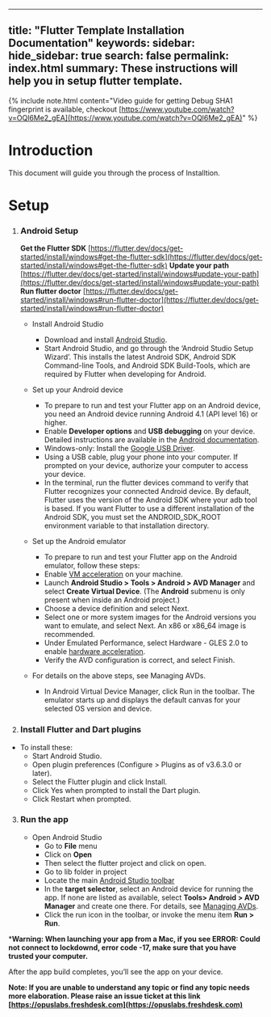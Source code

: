 
---
title: "Flutter Template Installation Documentation"
keywords: 
sidebar: 
hide_sidebar: true 
search: false
permalink: index.html
summary: These instructions will help you in setup flutter template.
---

{% include note.html content="Video guide for getting Debug SHA1 fingerprint is available, checkout [https://www.youtube.com/watch?v=OQl6Me2_gEA](https://www.youtube.com/watch?v=OQl6Me2_gEA)" %}

# Introduction
This document will guide you through the process of Installtion.

# Setup

1. ### Android Setup

    **Get the Flutter SDK** [https://flutter.dev/docs/get-started/install/windows#get-the-flutter-sdk](https://flutter.dev/docs/get-started/install/windows#get-the-flutter-sdk)
    **Update your path** [https://flutter.dev/docs/get-started/install/windows#update-your-path](https://flutter.dev/docs/get-started/install/windows#update-your-path)
    **Run flutter doctor** [https://flutter.dev/docs/get-started/install/windows#run-flutter-doctor](https://flutter.dev/docs/get-started/install/windows#run-flutter-doctor)

     -  Install Android Studio 
          - Download and install [Android Studio](https://developer.android.com/studio).
         - Start Android Studio, and go through the ‘Android Studio Setup Wizard’. This installs the latest Android SDK, Android SDK Command-line Tools, and Android SDK Build-Tools, which are required by Flutter when developing for Android.
      
    -   Set up your Android device
        - To prepare to run and test your Flutter app on an Android device, you need an Android device running Android 4.1 (API level 16) or higher.
        - Enable **Developer options** and **USB debugging** on your device. Detailed instructions are available in the [Android documentation](https://developer.android.com/studio/debug/dev-options).
        - Windows-only: Install the [Google USB Driver](https://developer.android.com/studio/run/win-usb).
        - Using a USB cable, plug your phone into your computer. If prompted on your device, authorize your computer to access your device.
        - In the terminal, run the flutter devices command to verify that Flutter recognizes your connected Android device. By default, Flutter uses the version of the Android SDK where your adb tool is based. If you want Flutter to use a different installation of the Android SDK, you must set the ANDROID_SDK_ROOT environment variable to that installation directory.

    -   Set up the Android emulator
        - To prepare to run and test your Flutter app on the Android emulator, follow these steps:
        - Enable [VM acceleration](https://developer.android.com/studio/run/emulator-acceleration) on your machine.
        - Launch **Android Studio > Tools > Android > AVD Manager** and select **Create Virtual Device**. (The **Android** submenu is only present when inside an Android project.)
        - Choose a device definition and select Next.
        - Select one or more system images for the Android versions you want to emulate, and select Next. An x86 or x86_64 image is recommended.
        - Under Emulated Performance, select Hardware - GLES 2.0 to enable [hardware acceleration](https://developer.android.com/studio/run/emulator-acceleration).
        - Verify the AVD configuration is correct, and select Finish.

    -   For details on the above steps, see Managing AVDs.
         - In Android Virtual Device Manager, click Run in the toolbar. The emulator starts up and displays the default canvas for your selected OS version and device.

2. ### Install Flutter and Dart plugins
  - To install these:
      - Start Android Studio.
      - Open plugin preferences (Configure > Plugins as of v3.6.3.0 or later).
      - Select the Flutter plugin and click Install.
      - Click Yes when prompted to install the Dart plugin.
      - Click Restart when prompted. 

3. ### Run the app
   - Open Android Studio
      - Go to **File** menu
      - Click on **Open**
      - Then select the flutter project and click on open.
      - Go to lib folder in project
      - Locate the main [Android Studio toolbar](https://flutter.dev/assets/tools/android-studio/main-toolbar-857fe8c36d38020e27b502ec643ea8b1716edbe150cc6e39e3560f8fb7bda5b2.png)
      - In the **target selector**, select an Android device for running the app. If none are listed as available, select **Tools> Android > AVD Manager** and create one there. For details, see [Managing AVDs](https://developer.android.com/studio/run/managing-avds).
      - Click the run icon in the toolbar, or invoke the menu item **Run > Run**.
  

***Warning: When launching your app from a Mac, if you see ERROR: Could not connect to lockdownd, error code -17, make sure that you have trusted your computer.**
      
After the app build completes, you’ll see the app on your device.

**Note: If you are unable to understand any topic or find any topic needs more elaboration. 
Please raise an issue ticket at this link [https://opuslabs.freshdesk.com](https://opuslabs.freshdesk.com)**
